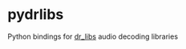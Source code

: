 # pydrlibs

Python bindings for [dr_libs] audio decoding libraries


[dr_libs]: https://github.com/mackron/dr_libs
